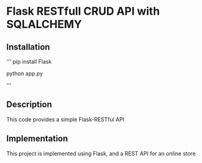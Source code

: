 # Flask RESTfull CRUD API with SQLALCHEMY

## Installation

'''
pip install Flask

python app.py

'''

## Description

This code provides a simple Flask-RESTful API

## Implementation

This project is implemented using Flask, and a REST API for an online store


